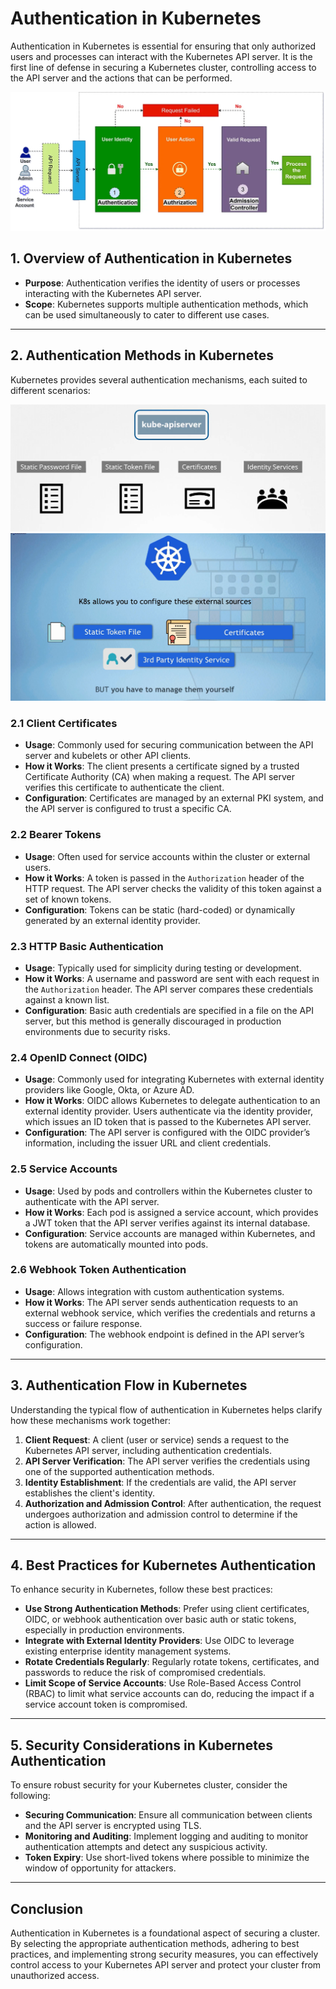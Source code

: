 # Authentication in Kubernetes

Authentication in Kubernetes is essential for ensuring that only authorized users and processes can interact with the Kubernetes API server. It is the first line of defense in securing a Kubernetes cluster, controlling access to the API server and the actions that can be performed.

![alt text](images/rbac.png)

## 1. **Overview of Authentication in Kubernetes**

- **Purpose**: Authentication verifies the identity of users or processes interacting with the Kubernetes API server.
- **Scope**: Kubernetes supports multiple authentication methods, which can be used simultaneously to cater to different use cases.

---

## 2. **Authentication Methods in Kubernetes**

Kubernetes provides several authentication mechanisms, each suited to different scenarios:

![alt text](image.png)
![alt text](images/auth-methods.png)

### 2.1 **Client Certificates**

- **Usage**: Commonly used for securing communication between the API server and kubelets or other API clients.
- **How it Works**: The client presents a certificate signed by a trusted Certificate Authority (CA) when making a request. The API server verifies this certificate to authenticate the client.
- **Configuration**: Certificates are managed by an external PKI system, and the API server is configured to trust a specific CA.

### 2.2 **Bearer Tokens**

- **Usage**: Often used for service accounts within the cluster or external users.
- **How it Works**: A token is passed in the `Authorization` header of the HTTP request. The API server checks the validity of this token against a set of known tokens.
- **Configuration**: Tokens can be static (hard-coded) or dynamically generated by an external identity provider.

### 2.3 **HTTP Basic Authentication**

- **Usage**: Typically used for simplicity during testing or development.
- **How it Works**: A username and password are sent with each request in the `Authorization` header. The API server compares these credentials against a known list.
- **Configuration**: Basic auth credentials are specified in a file on the API server, but this method is generally discouraged in production environments due to security risks.

### 2.4 **OpenID Connect (OIDC)**

- **Usage**: Commonly used for integrating Kubernetes with external identity providers like Google, Okta, or Azure AD.
- **How it Works**: OIDC allows Kubernetes to delegate authentication to an external identity provider. Users authenticate via the identity provider, which issues an ID token that is passed to the Kubernetes API server.
- **Configuration**: The API server is configured with the OIDC provider’s information, including the issuer URL and client credentials.

### 2.5 **Service Accounts**

- **Usage**: Used by pods and controllers within the Kubernetes cluster to authenticate with the API server.
- **How it Works**: Each pod is assigned a service account, which provides a JWT token that the API server verifies against its internal database.
- **Configuration**: Service accounts are managed within Kubernetes, and tokens are automatically mounted into pods.

### 2.6 **Webhook Token Authentication**

- **Usage**: Allows integration with custom authentication systems.
- **How it Works**: The API server sends authentication requests to an external webhook service, which verifies the credentials and returns a success or failure response.
- **Configuration**: The webhook endpoint is defined in the API server’s configuration.

---

## 3. **Authentication Flow in Kubernetes**

Understanding the typical flow of authentication in Kubernetes helps clarify how these mechanisms work together:

1. **Client Request**: A client (user or service) sends a request to the Kubernetes API server, including authentication credentials.
2. **API Server Verification**: The API server verifies the credentials using one of the supported authentication methods.
3. **Identity Establishment**: If the credentials are valid, the API server establishes the client's identity.
4. **Authorization and Admission Control**: After authentication, the request undergoes authorization and admission control to determine if the action is allowed.

---

## 4. **Best Practices for Kubernetes Authentication**

To enhance security in Kubernetes, follow these best practices:

- **Use Strong Authentication Methods**: Prefer using client certificates, OIDC, or webhook authentication over basic auth or static tokens, especially in production environments.
- **Integrate with External Identity Providers**: Use OIDC to leverage existing enterprise identity management systems.
- **Rotate Credentials Regularly**: Regularly rotate tokens, certificates, and passwords to reduce the risk of compromised credentials.
- **Limit Scope of Service Accounts**: Use Role-Based Access Control (RBAC) to limit what service accounts can do, reducing the impact if a service account token is compromised.

---

## 5. **Security Considerations in Kubernetes Authentication**

To ensure robust security for your Kubernetes cluster, consider the following:

- **Securing Communication**: Ensure all communication between clients and the API server is encrypted using TLS.
- **Monitoring and Auditing**: Implement logging and auditing to monitor authentication attempts and detect any suspicious activity.
- **Token Expiry**: Use short-lived tokens where possible to minimize the window of opportunity for attackers.

---

## Conclusion

Authentication in Kubernetes is a foundational aspect of securing a cluster. By selecting the appropriate authentication methods, adhering to best practices, and implementing strong security measures, you can effectively control access to your Kubernetes API server and protect your cluster from unauthorized access.
